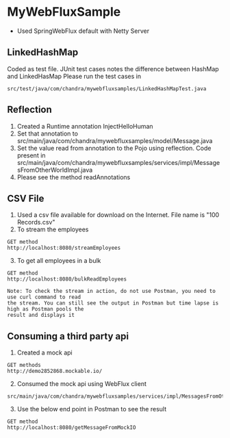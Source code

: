 # MyWebFluxSample
- Used SpringWebFlux default with Netty Server

## LinkedHashMap
Coded as test file. JUnit test cases notes the difference between HashMap and LinkedHasMap
Please run the test cases in
```
src/test/java/com/chandra/mywebfluxsamples/LinkedHashMapTest.java
```

## Reflection
1. Created a Runtime annotation InjectHelloHuman
2. Set that annotation to src/main/java/com/chandra/mywebfluxsamples/model/Message.java
3. Set the value read from annotation to the Pojo using reflection. Code present in src/main/java/com/chandra/mywebfluxsamples/services/impl/MessagesFromOtherWorldImpl.java
4. Please see the method readAnnotations

## CSV File
1. Used a csv file available for download on the Internet. File name is "100 Records.csv"
2. To stream the employees
```
GET method
http://localhost:8080/streamEmployees
```

3. To get all employees in a bulk
```
GET method
http://localhost:8080/bulkReadEmployees
```

```
Note: To check the stream in action, do not use Postman, you need to use curl command to read 
the stream. You can still see the output in Postman but time lapse is high as Postman pools the 
result and displays it
```

## Consuming a third party api
1. Created a mock api
```
GET methods
http://demo2852868.mockable.io/
```

2. Consumed the mock api using WebFlux client
```
src/main/java/com/chandra/mywebfluxsamples/services/impl/MessagesFromOtherWorldImpl.java
```

3. Use the below end point in Postman to see the result
```
GET method
http://localhost:8080/getMessageFromMockIO
```
